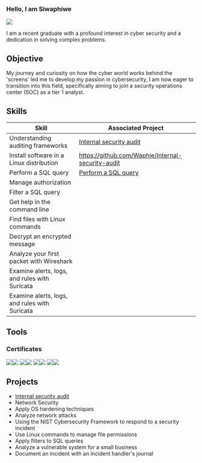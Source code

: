 ### Hello, I am Siwaphiwe

<a href="https://www.linkedin.com/in/siwaphiwehlazo/"><img src="https://img.shields.io/badge/-LinkenIn-0072b1?&style=for-the-badge&logo=linkedin&logoColor=white" /></a>

I am a recent graduate with a profound interest in cyber security and a dedication in solving complex problems.

## Objective

My journey and curiosity on how the cyber world works behind the 'screens' led me to develop my passion in cybersecurity, I am now eager to transition into this field, specifically aiming to join a security operations center (SOC) as a tier 1 analyst.

## Skills

| Skill                                         |    Associated Project           |
|-----------------------------------------------|---------------------------------|
| Understanding auditing frameworks| <a href="https://github.com/Waphie/Internal-security-audit">Internal security audit</a> |
|Install software in a Linux distribution | https://github.com/Waphie/Internal-security-audit
| Perform a SQL query | <a href="https://github.com/Waphie/Performing-a-SQL-Query-Lab/tree/master">Perform a SQL query </a> |
| Manage authorization
| Filter a SQL query
| Get help in the command line
| Find files with Linux commands
| Decrypt an encrypted message
| Analyze your first packet with Wireshark
|  Examine alerts, logs, and rules with Suricata
| Examine alerts, logs, and rules with Suricata

## Tools

### Certificates 
<div>
<img src="https://www.google.com" target="_blank"><img src="https://img.shields.io/badge/Google%20Cyber%20Security%20Certificate-4285F4?style=for-the-badge&logo=google&logoColor=white" /></a>
<img src="https://www.google.com" target="_blank"><img src="https://img.shields.io/badge/Google%20Developer-4285F4?style=for-the-badge&logo=google&logoColor=white" /></a>
<img src="https://www.coursera.org/" target="_blank"><img src="https://img.shields.io/badge/Coursera-0056D2?style=for-the-badge&logo=coursera&logoColor=white" /></a>
<img src="https://umich.edu/" target="_blank"><img src="https://img.shields.io/badge/University%20of%20Michigan-FFCB05?style=for-the-badge&logo=university%20of%20michigan&logoColor=blue" /></a>

## Projects
- <a href="https://github.com/Waphie/Internal-security-audit">Internal security audit</a>
- Network Security
- Apply OS hardening techniques
- Analyze network attacks
- Using the NIST Cybersecurity Framework to respond to a security incident
- Use Linux commands to manage file permissions
- Apply filters to SQL queries
- Analyze a vulnerable system for a small business
- Document an incident with an incident handler's journal




